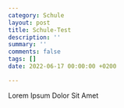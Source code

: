 ```yaml
---
category: Schule
layout: post
title: Schule-Test
description: ''
summary: ''
comments: false
tags: []
date: 2022-06-17 00:00:00 +0200

---
```

Lorem Ipsum Dolor Sit Amet